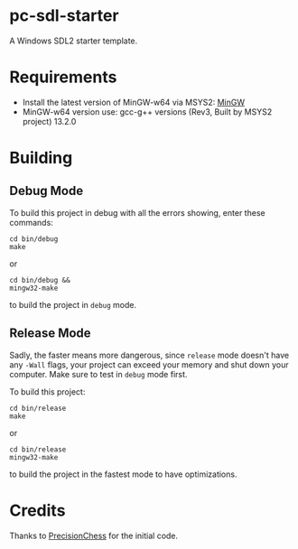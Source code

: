 # pc-sdl-starter
A Windows SDL2 starter template. 

# Requirements
* Install the latest version of MinGW-w64 via MSYS2: [MinGW](https://code.visualstudio.com/docs/cpp/config-mingw) 
* MinGW-w64 version use: gcc-g++ versions (Rev3, Built by MSYS2 project) 13.2.0

# Building

## Debug Mode
To build this project in debug with all the errors showing, enter these commands:
```
cd bin/debug
make
```
or
```
cd bin/debug &&
mingw32-make
```
to build the project in ```debug``` mode.

## Release Mode
Sadly, the faster means more dangerous, since ```release``` mode doesn't have any ```-Wall``` flags, your project can exceed your memory and shut down your computer. Make sure to test in ```debug``` mode first.

To build this project:
```
cd bin/release
make
```
or
```
cd bin/release
mingw32-make
```
to build the project in the fastest mode to have optimizations.


# Credits
Thanks to [PrecisionChess](https://github.com/PrecisionChess/C-SDL2-Setup?tab=readme-ov-file) for the initial code.
